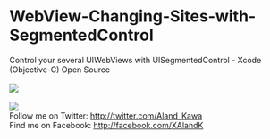 # WebView-Changing-Sites-with-SegmentedControl
Control your several UIWebViews with UISegmentedControl - Xcode (Objective-C) Open Source
<br><br>
<img src="http://s27.postimg.org/3tq6cbhj7/Simulator_Screen_Shot_01_Feb_2016_23_13_26.png" />
<br>
<br>
<img src="http://s24.postimg.org/qoqt80gg5/Simulator_Screen_Shot_01_Feb_2016_23_13_18.png"/>
<br>
Follow me on Twitter: http://twitter.com/Aland_Kawa
<br>
Find me on Facebook: http://facebook.com/XAlandK
